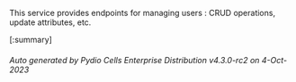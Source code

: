 






This service provides endpoints for managing users : CRUD operations, update attributes, etc.

[:summary]

###### Auto generated by Pydio Cells Enterprise Distribution v4.3.0-rc2 on 4-Oct-2023
